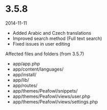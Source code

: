 # 3.5.8

2014-11-11

- Added Arabic and Czech translations
- Improved search method (Full text search)
- Fixed issues in user editing

Affected files and folders (from 3.5.7)

- app/app.php
- app/content/languages/
- app/install/
- app/lib/
- app/routes/
- app/themes/Peafowl/snippets/
- app/themes/Peafowl/views/user.php
- app/themes/Peafowl/views/settings.php
